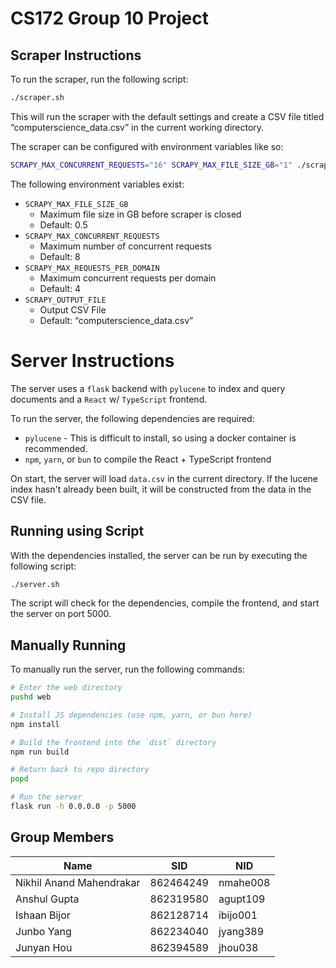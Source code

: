 # CS172 Group 10 Project

## Scraper Instructions

To run the scraper, run the following script:

```bash
./scraper.sh
```

This will run the scraper with the default settings and create a CSV file titled “computerscience_data.csv”
in the current working directory.

The scraper can be configured with environment variables like so:

```bash
SCRAPY_MAX_CONCURRENT_REQUESTS="16" SCRAPY_MAX_FILE_SIZE_GB="1" ./scraper.sh
```

The following environment variables exist:

- `SCRAPY_MAX_FILE_SIZE_GB`
    - Maximum file size in GB before scraper is closed
    - Default: 0.5
- `SCRAPY_MAX_CONCURRENT_REQUESTS`
    - Maximum number of concurrent requests
    - Default: 8
- `SCRAPY_MAX_REQUESTS_PER_DOMAIN`
    - Maximum concurrent requests per domain
    - Default: 4
- `SCRAPY_OUTPUT_FILE`
    - Output CSV File
    - Default: “computerscience_data.csv”

# Server Instructions

The server uses a `flask` backend with `pylucene` to index and query documents and a `React` w/ `TypeScript` frontend.

To run the server, the following dependencies are required:

- `pylucene` - This is difficult to install, so using a docker container is recommended.
- `npm`, `yarn`, or `bun` to compile the React + TypeScript frontend

On start, the server will load `data.csv` in the current directory.
If the lucene index hasn't already been built, it will be constructed from the data in the CSV file.

## Running using Script

With the dependencies installed, the server can be run by executing the following script:
```sh
./server.sh
```

The script will check for the dependencies, compile the frontend, and start the server on port 5000.

## Manually Running

To manually run the server, run the following commands:
```sh
# Enter the web directory
pushd web

# Install JS dependencies (use npm, yarn, or bun here)
npm install

# Build the frontend into the `dist` directory
npm run build

# Return back to repo directory
popd

# Run the server
flask run -h 0.0.0.0 -p 5000
```

## Group Members

| Name                     | SID       | NID      |
|--------------------------|-----------|----------|
| Nikhil Anand Mahendrakar | 862464249 | nmahe008 |
| Anshul Gupta             | 862319580 | agupt109 |
| Ishaan Bijor             | 862128714 | ibijo001 |
| Junbo Yang               | 862234040 | jyang389 |
| Junyan Hou               | 862394589 | jhou038  |
